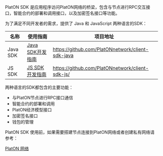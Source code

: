 PlatON SDK 是应用程序访问PlatON网络的桥梁，包含与节点进行RPC交互接口，智能合约的部署和调用接口，以及加密签名接口等功能。

为了满足不同开发者的需求，提供了 Java 和 JavaScript 两种语言的SDK：

| 名称     | 使用指南                                                     | 项目地址                                         |
| -------- | ------------------------------------------------------------ | ------------------------------------------------ |
| Java SDK | [Java SDK开发指南](/zh-cn/Development/[Chinese-Simplified]-Java-SDK.md) | https://github.com/PlatONnetwork/client-sdk-java |
| JS SDK   | [JS SDK开发指南](/zh-cn/Development/[Chinese-Simplified]-JS-SDK.md) | https://github.com/PlatONnetwork/client-sdk-js/  |

两种语言的SDK都包含的主要功能：

* 与PlatON节点进行RPC接口通信
* 智能合约的部署和调用
* PlatON经济模型接口
* 加密签名接口
* 钱包的管理

PlatON SDK 使用前，如果需要搭建节点连接到PlatON网络或者创建私有网络请参考：

[PlatON 网络](/zh-cn/Network/)